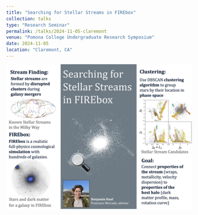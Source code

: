 ```yaml
---
title: "Searching for Stellar Streams in FIREbox"
collection: talks
type: "Research Seminar"
permalink: /talks/2024-11-05-claremont
venue: "Pomona College Undergraduate Research Symposium"
date: 2024-11-05
location: "Claremont, CA"
---
```

<img src='/images/Hanf_Thesis_Streams_Poster.jpeg'>
